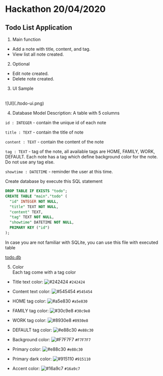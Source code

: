 # Hackathon 20/04/2020
## Todo List Application 
1. Main function
- Add a note with title, content, and tag.
- View list all note created.

2. Optional 
- Edit note created.
- Delete note created.

3. UI Sample 
<br>
![UI](./todo-ui.png)

4. Database Model Description:
A table with 5 columns <br>

`id : INTEGER` - contain the unique id of each note 

`title : TEXT` - contain the title of note

`content : TEXT` - contain the content of the note

`tag : TEXT` - tag of the note, all available tags are HOME, FAMILY, WORK, DEFAULT. Each note has a tag which define background color for the note. Do not use any tag else.

`showtime : DATETIME` - reminder the user at this time. 

Create database by execute this SQL statement

```sql
DROP TABLE IF EXISTS "todo";
CREATE TABLE "main"."todo" (
  "id" INTEGER NOT NULL,
  "title" TEXT NOT NULL,
  "content" TEXT,
  "tag" TEXT NOT NULL,
  "showtime" DATETIME NOT NULL,
  PRIMARY KEY ("id")
);
```

In case you are not familiar with SQLite, you can use this file with executed table 

[todo.db](https://github.com/ndthien98/android-homework/blob/master/todo.db) 



5. Color <br>
Each tag come with a tag color

- Title text color: 
![#242424](https://placehold.it/20/242424/000000?text=+) `#242424`

- Content text color:
![#545454](https://placehold.it/20/545454/000000?text=+) `#545454`

- HOME tag color:
![#a5e830](https://placehold.it/20/a5e830/000000?text=+) `#a5e830`

- FAMILY tag color:
![#30c9e8](https://placehold.it/20/30c9e8/000000?text=+) `#30c9e8`

- WORK tag color:
![#8930e8](https://placehold.it/20/8930e8/000000?text=+) `#8930e8`

- DEFAULT tag color:
![#e88c30](https://placehold.it/20/e88c30/000000?text=+) `#e88c30`

- Background color: 
![#F7F7F7](https://placehold.it/20/F7F7F7/000000?text=+) `#F7F7F7`

- Primary  color:
![#e88c30](https://placehold.it/20/e88c30/000000?text=+) `#e88c30`

- Primary dark color:
![#915110](https://placehold.it/20/915110/000000?text=+) `#915110`

- Accent color: 
![#16a9c7](https://placehold.it/20/16a9c7/000000?text=+) `#16a9c7`

